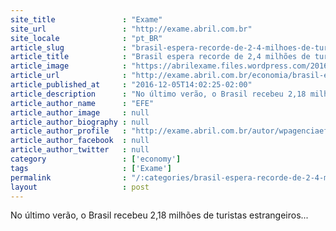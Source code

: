 ```yaml
---
site_title               : "Exame"
site_url                 : "http://exame.abril.com.br"
site_locale              : "pt_BR"
article_slug             : "brasil-espera-recorde-de-2-4-milhoes-de-turistas-estrangeiros"
article_title            : "Brasil espera recorde de 2,4 milhões de turistas estrangeiros"
article_image            : "https://abrilexame.files.wordpress.com/2016/10/size_960_16_9_rio4.png?w=960"
article_url              : "http://exame.abril.com.br/economia/brasil-espera-recorde-de-24-milhoes-de-turistas-estrangeiros/"
article_published_at     : "2016-12-05T14:02:25-02:00"
article_description      : "No último verão, o Brasil recebeu 2,18 milhões de turistas estrangeiros..."
article_author_name      : "EFE"
article_author_image     : null
article_author_biography : null
article_author_profile   : "http://exame.abril.com.br/autor/wpagenciaefe/"
article_author_facebook  : null
article_author_twitter   : null
category                 : ['economy']
tags                     : ['Exame']
permalink                : "/:categories/brasil-espera-recorde-de-2-4-milhoes-de-turistas-estrangeiros/"
layout                   : post
---
```


No último verão, o Brasil recebeu 2,18 milhões de turistas estrangeiros...
